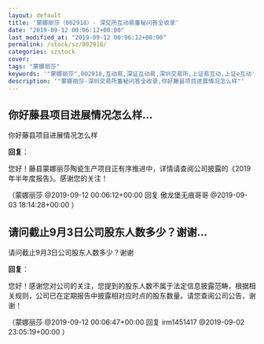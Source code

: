 ```yaml
---
layout: default
title: '蒙娜丽莎（002918）- 深交所互动易董秘问答全收录'
date: "2019-09-12 00:06:12+00:00"
last_modified_at: "2019-09-12 00:06:12+00:00"
permalink: /stock/sz/002918/
categories: szstock
cover: 
tags: "蒙娜丽莎"
keywords: '"蒙娜丽莎",002918,互动易,深证互动易,深圳交易所,上证易互动,上证e互动'
description: '"蒙娜丽莎-深圳交易所董秘问答全收录,你好藤县项目进展情况怎么样"'
---
```


## 你好藤县项目进展情况怎么样...

你好藤县项目进展情况怎么样

**回复**：

您好！藤县蒙娜丽莎陶瓷生产项目正有序推进中，详情请查阅公司披露的《2019年半年度报告》。感谢您的关注！ 

（蒙娜丽莎  @2019-09-12 00:06:12+00:00 回复 傲龙堡无痕哥哥  @2019-09-03 18:14:28+00:00 ）

## 请问截止9月3日公司股东人数多少？谢谢...

请问截止9月3日公司股东人数多少？谢谢

**回复**：

您好！感谢您对公司的关注，您提到的股东人数不属于法定信息披露范畴，根据相关规则，公司已在定期报告中披露相对应时点的股东数量。请您查阅公司公告，谢谢！ 

（蒙娜丽莎  @2019-09-12 00:06:47+00:00 回复 irm1451417  @2019-09-02 23:05:19+00:00 ）

